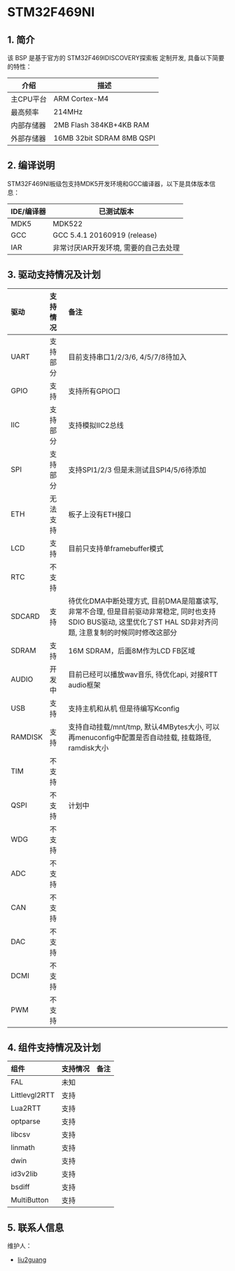 #  STM32F469NI

## 1. 简介

该 BSP 是基于官方的 STM32F469IDISCOVERY探索板 定制开发, 具备以下简要的特性：

| 介绍 | 描述 |
| ---- | ---- |
| 主CPU平台 | ARM Cortex-M4 |
| 最高频率 | 214MHz |
| 内部存储器 | 2MB Flash 384KB+4KB RAM |
| 外部存储器 | 16MB 32bit SDRAM 8MB QSPI |

## 2. 编译说明

STM32F469NI板级包支持MDK5开发环境和GCC编译器，以下是具体版本信息：

| IDE/编译器 | 已测试版本 |
| ---------- | --------- |
| MDK5 | MDK522 |
| GCC | GCC 5.4.1 20160919 (release) |
| IAR | 非常讨厌IAR开发环境, 需要的自己去处理 |

## 3. 驱动支持情况及计划

| 驱动 | 支持情况  | 备注 |
| :------ | :----  | :------ |
| UART | 支持部分 | 目前支持串口1/2/3/6, 4/5/7/8待加入 |
| GPIO | 支持 | 支持所有GPIO口 |
| IIC | 支持部分 | 支持模拟IIC2总线 |
| SPI | 支持部分 | 支持SPI1/2/3 但是未测试且SPI4/5/6待添加 |
| ETH | 无法支持 | 板子上没有ETH接口 |
| LCD | 支持 | 目前只支持单framebuffer模式 |
| RTC | 不支持 | |
| SDCARD | 支持 | 待优化DMA中断处理方式, 目前DMA是阻塞读写, 非常不合理, 但是目前驱动非常稳定, 同时也支持SDIO BUS驱动, 这里优化了ST HAL SD非对齐问题, 注意复制的时候同时修改这部分 |
| SDRAM | 支持 | 16M SDRAM，后面8M作为LCD FB区域 |
| AUDIO | 开发中 | 目前已经可以播放wav音乐, 待优化api, 对接RTT audio框架 |
| USB | 支持 | 支持主机和从机 但是待编写Kconfig |
| RAMDISK | 支持 | 支持自动挂载/mnt/tmp, 默认4MBytes大小, 可以再menuconfig中配置是否自动挂载, 挂载路径, ramdisk大小 |
| TIM | 不支持 | |
| QSPI | 不支持 | 计划中 |
| WDG | 不支持 | |
| ADC | 不支持 | |
| CAN | 不支持 | |
| DAC | 不支持 | |
| DCMI | 不支持 | |
| PWM | 不支持 | |

## 4. 组件支持情况及计划 

| 组件 | 支持情况  | 备注 |
| :------ | :----  | :------ |
| FAL | 未知 |  |
| Littlevgl2RTT | 支持 |  | 
| Lua2RTT | 支持 |  | 
| optparse | 支持 |  | 
| libcsv | 支持 |  | 
| linmath | 支持 |  | 
| dwin | 支持 |  | 
| id3v2lib | 支持 |  | 
| bsdiff | 支持 |  | 
| MultiButton | 支持 |  | 

## 5. 联系人信息

维护人：
- [liu2guang](https://github.com/liu2guang)
